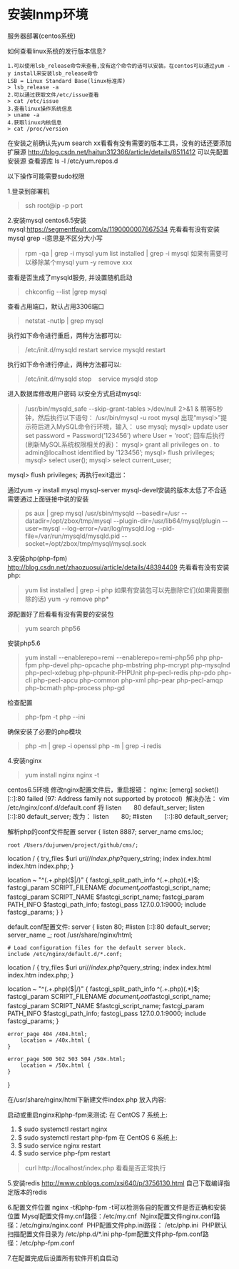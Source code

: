 # 安装lnmp环境
服务器部署(centos系统)

如何查看linux系统的发行版本信息?
```
1.可以使用lsb_release命令来查看,没有这个命令的话可以安装。在centos可以通过yum -y install来安装lsb_release命令
LSB = Linux Standard Base(linux标准库)
> lsb_release -a
2.可以通过获取文件/etc/issue查看
> cat /etc/issue
3.查看linux操作系统信息
> uname -a
4.获取linux内核信息
> cat /proc/version
```

在安装之前确认先yum search xx看看有没有需要的版本工具，没有的话还要添加扩展源
http://blog.csdn.net/haitun312366/article/details/8511412
可以先配置安装源
查看源库
ls -l /etc/yum.repos.d

以下操作可能需要sudo权限

1.登录到部署机
> ssh root@ip -p port

2.安装mysql
centos6.5安装mysql:https://segmentfault.com/a/1190000007667534
先看看有没有安装mysql
grep -i意思是不区分大小写
> rpm -qa | grep -i mysql
> yum list installed | grep -i mysql
如果有需要可以移除某个mysql
> yum -y remove xxx

查看是否生成了mysqld服务, 并设置随机启动
> chkconfig --list |grep mysql 

查看占用端口，默认占用3306端口
> netstat -nutlp | grep mysql

执行如下命令进行重启，两种方法都可以:
> /etc/init.d/mysqld restart
> service mysqld restart

执行如下命令进行停止，两种方法都可以:
> /etc/init.d/mysqld stop   
> service mysqld stop


进入数据库修改用户密码
以安全方式启动mysql:
> /usr/bin/mysqld_safe --skip-grant-tables >/dev/null 2>&1 &
稍等5秒钟，然后执行以下语句：
> /usr/bin/mysql -u root mysql
出现“mysql>”提示符后进入MySQL命令行环境，输入：
> use mysql;
mysql> update user set password = Password(’123456’) where User = 'root';
回车后执行(刷新MySQL系统权限相关的表)：
mysql> grant all privileges on *.* to admin@localhost identified by '123456’;
mysql> flush privileges;
mysql> select user();
mysql> select current_user;

mysql> flush privileges;
再执行exit退出：

通过yum -y install mysql mysql-server mysql-devel安装的版本太低了不合适需要通过上面链接中说的安装

> ps aux | grep mysql
/usr/sbin/mysqld --basedir=/usr --datadir=/opt/zbox/tmp/mysql --plugin-dir=/usr/lib64/mysql/plugin --user=mysql --log-error=/var/log/mysqld.log --pid-file=/var/run/mysqld/mysqld.pid --socket=/opt/zbox/tmp/mysql/mysql.sock

3.安装php(php-fpm)
http://blog.csdn.net/zhaozuosui/article/details/48394409
先看看有没有安装php:
> yum list installed | grep -i php
如果有安装包可以先删除它们(如果需要删除的话)
> yum -y remove php*

源配置好了后看看有没有需要的安装包
> yum search php56

安装php5.6
> yum install --enablerepo=remi --enablerepo=remi-php56 php php-fpm php-devel php-opcache php-mbstring php-mcrypt php-mysqlnd php-pecl-xdebug php-phpunit-PHPUnit php-pecl-redis php-pdo php-cli php-pecl-apcu php-common php-xml php-pear php-pecl-amqp php-bcmath php-process php-gd

检查配置
> php-fpm -t
> php --ini

确保安装了必要的php模块
> php -m | grep -i openssl
> php -m | grep -i redis

4.安装nginx
> yum install nginx
> nginx -t

centos6.5环境
修改nginx配置文件后，重启报错：
nginx: [emerg] socket() [::]:80 failed (97: Address family not supported by protocol) 
解决办法：
vim /etc/nginx/conf.d/default.conf
将
listen       80 default_server;
listen       [::]:80 default_server;
改为：
listen       80;
#listen       [::]:80 default_server;

解析php的conf文件配置
server {
    listen       8887;
    server_name cms.loc;

    root /Users/dujunwen/project/github/cms/;

location / {
        try_files   $uri $uri/ /index.php?$query_string;
        index  index.html index.htm index.php;
    }

 location ~ "^(.+\.php)($|/)" {
        fastcgi_split_path_info ^(.+\.php)(.*)$;
        fastcgi_param SCRIPT_FILENAME $document_root$fastcgi_script_name;
        fastcgi_param SCRIPT_NAME $fastcgi_script_name;
        fastcgi_param PATH_INFO $fastcgi_path_info;
        fastcgi_pass   127.0.0.1:9000;
        include        fastcgi_params;
    }
}

default.conf配置文件:
server {
    listen       80;
    #listen       [::]:80 default_server;
    server_name  _;
    root         /usr/share/nginx/html;

    # Load configuration files for the default server block.
    include /etc/nginx/default.d/*.conf;


location / {
        try_files   $uri $uri/ /index.php?$query_string;
        index  index.html index.htm index.php;
    }

 location ~ "^(.+\.php)($|/)" {
        fastcgi_split_path_info ^(.+\.php)(.*)$;
        fastcgi_param SCRIPT_FILENAME $document_root$fastcgi_script_name;
        fastcgi_param SCRIPT_NAME $fastcgi_script_name;
        fastcgi_param PATH_INFO $fastcgi_path_info;
        fastcgi_pass   127.0.0.1:9000;
        include        fastcgi_params;
    }

    error_page 404 /404.html;
        location = /40x.html {
    }

    error_page 500 502 503 504 /50x.html;
        location = /50x.html {
    }
}

在/usr/share/nginx/html下新建文件index.php
放入内容:<?php phpinfo(); ?>

启动或重启nginx和php-fpm来测试:
在 CentOS 7 系统上:
1. $ sudo systemctl restart nginx
2. $ sudo systemctl restart php-fpm 
在 CentOS 6 系统上:
1. $ sudo service nginx restart
2. $ sudo service php-fpm restart 
> curl http://localhost/index.php
看看是否正常执行

5.安装redis
http://www.cnblogs.com/xsi640/p/3756130.html
自己下载编译指定版本的redis

6.配置文件位置
nginx -t和php-fpm -t可以检测各自的配置文件是否正确和安装位置
Mysql配置文件my.cnf路径：/etc/my.cnf 
Nginx配置文件nginx.conf路径：/etc/nginx/nginx.conf 
PHP配置文件php.ini路径： /etc/php.ini 
PHP默认扫描配置文件目录为 /etc/php.d/*.ini
php-fpm配置文件php-fpm.conf路径：/etc/php-fpm.conf

7.在配置完成后设置所有软件开机自启动

